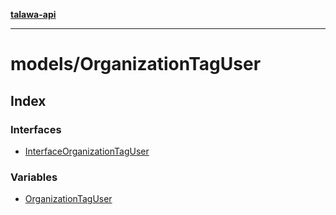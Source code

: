 [**talawa-api**](../../README.md)

***

# models/OrganizationTagUser

## Index

### Interfaces

- [InterfaceOrganizationTagUser](interfaces/InterfaceOrganizationTagUser.md)

### Variables

- [OrganizationTagUser](variables/OrganizationTagUser.md)
